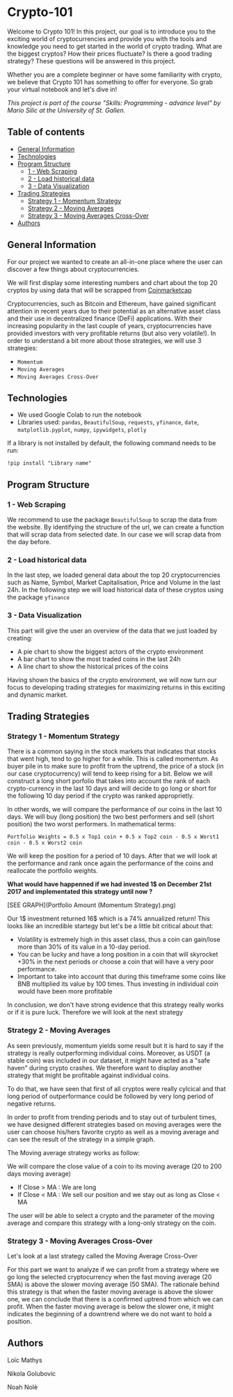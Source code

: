 # Crypto-101

Welcome to Crypto 101! In this project, our goal is to introduce you to the exciting world of cryptocurrencies and provide you with the tools and knowledge you need to get started in the world of crypto trading. What are the biggest cryptos? How their prices fluctuate? Is there a good trading strategy? These questions will be answered in this project.

Whether you are a complete beginner or have some familiarity with crypto, we believe that Crypto 101 has something to offer for everyone. So grab your virtual notebook and let's dive in!

*This project is part of the course "Skills: Programming - advance level" by Mario Silic at the University of St. Gallen.*

## Table of contents
- [General Information](#general-information)
- [Technologies](#technologies)
- [Program Structure](#program-structure)
  - [1 - Web Scraping](#1---web-scraping)
  - [2 - Load historical data](#2---load-historical-data)
  - [3 - Data Visualization](#3---data-visualization)
- [Trading Strategies](#trading-strategies)
  - [Strategy 1 - Momentum Strategy](#strategy-1---momentum-strategy)
  - [Strategy 2 - Moving Averages](#strategy-2---moving-averages)
  - [Strategy 3 - Moving Averages Cross-Over](#strategy-3---moving-averages-cross-over)
- [Authors](#authors)

## General Information

For our project we wanted to create an all-in-one place where the user can discover a few things about cryptocurrencies. 

We will first display some interesting numbers and chart about the top 20 cryptos by using data that will be scrapped from [Coinmarketcap](https://coinmarketcap.com/)

Cryptocurrencies, such as Bitcoin and Ethereum, have gained significant attention in recent years due to their potential as an alternative asset class and their use in decentralized finance (DeFi) applications. With their increasing popularity in the last couple of years, cryptocurrencies have provided investors with very profitable returns (but also very volatile!). In order to understand a bit more about those strategies, we will use 3 strategies:
* `Momentum`
* `Moving Averages`
* `Moving Averages Cross-Over`

## Technologies
* We used Google Colab to run the notebook
* Libraries used: `pandas`, `BeautifulSoup`, `requests`, `yfinance`, `date`, `matplotlib.pyplot`, `numpy`, `ipywidgets`, `plotly`

If a library is not installed by default, the following command needs to be run:
```
!pip install "Library name"
```

## Program Structure
### 1 - Web Scraping
We recommend to use the package `BeautifulSoup` to scrap the data from the website. By identifying the structure of the url, we can create a function that will scrap data from selected date. In our case we will scrap data from the day before.

### 2 - Load historical data
In the last step, we loaded general data about the top 20 cryptocurrencies such as Name, Symbol, Market Capitalisation, Price and Volume in the last 24h.
In the following step we will load historical data of these cryptos using the package `yfinance` 

### 3 - Data Visualization
This part will give the user an overview of the data that we just loaded by creating:
* A pie chart to show the biggest actors of the crypto environment 
* A bar chart to show the most traded coins in the last 24h
* A line chart to show the historical prices of the coins

Having shown the basics of the crypto environment, we will now turn our focus to developing trading strategies for maximizing returns in this exciting and dynamic market.

## Trading Strategies

### Strategy 1 - Momentum Strategy
There is a common saying in the stock markets that indicates that stocks that went high, tend to go higher for a while. This is called momentum. As buyer pile in to make sure to profit from the uptrend, the price of a stock (in our case cryptocurrency) will tend to keep rising for a bit. Below we will construct a long short porfolio that takes into account the rank of each crypto-currency in the last 10 days and will decide to go long or short for the following 10 day period if the crypto was ranked approprietly. 

In other words, we will compare the performance of our coins in the last 10 days. We will buy (long position) the two best performers and sell (short position) the two worst performers. In mathematical terms:

```
Portfolio Weights = 0.5 x Top1 coin + 0.5 x Top2 coin - 0.5 x Worst1 coin - 0.5 x Worst2 coin
```

We will keep the position for a period of 10 days. After that we will look at the performance and rank once again the performance of the coins and reallocate the portfolio weights.

**What would have happenned if we had invested 1$ on December 21st 2017 and implementated this strategy until now ?**

[SEE GRAPH](Portfolio Amount (Momentum Strategy).png)

Our 1$ investment returned 16$ which is a 74% annualized return! This looks like an incredible startegy but let's be a little bit critical about that:

* Volatility is extremely high in this asset class, thus a coin can gain/lose more than 30% of its value in a 10-day period. 
* You can be lucky and have a long position in a coin that will skyrocket +30% in the next periods or choose a coin that will have a very poor performance.
* Important to take into account that during this timeframe some coins like BNB multiplied its value by 100 times. Thus investing in individual coin would have been more profitable

In conclusion, we don't have strong evidence that this strategy really works or if it is pure luck. Therefore we will look at the next strategy

### Strategy 2 - Moving Averages

As seen previously, momentum yields some result but it is hard to say if the strategy is really outperforming individual coins. Moreover, as USDT (a stable coin) was included in our dataset, it might have acted as a "safe haven" during crypto crashes. We therefore want to display another strategy that might be profitable against individual coins.

To do that, we have seen that first of all cryptos were really cylcical and that long period of outperformance could be followed by very long period of negative returns.

In order to profit from trending periods and to stay out of turbulent times, we have designed different strategies based on moving averages were the user can choose his/hers favorite crypto as well as a moving average and can see the result of the strategy in a simple graph.

The Moving average strategy works as follow:

We will compare the close value of a coin to its moving average (20 to 200 days moving average)
* If Close > MA : We are long
* If Close < MA : We sell our position and we stay out as long as Close < MA

The user will be able to select a crypto and the parameter of the moving average and compare this strategy with a long-only strategy on the coin.

### Strategy 3 - Moving Averages Cross-Over
Let's look at a last strategy called the Moving Average Cross-Over

For this part we want to analyze if we can profit from a strategy where we go long the selected cryptocurrency when the fast moving average (20 SMA) is above the slower moving average (50 SMA). The rationale behind this strategy is that when the faster moving average is above the slower one, we can conclude that there is a confirmed uptrend from which we can profit. When the faster moving average is below the slower one, it might indicates the beginning of a downtrend where we do not want to hold a position.

## Authors
Loïc Mathys

Nikola Golubovic

Noah Nolè
